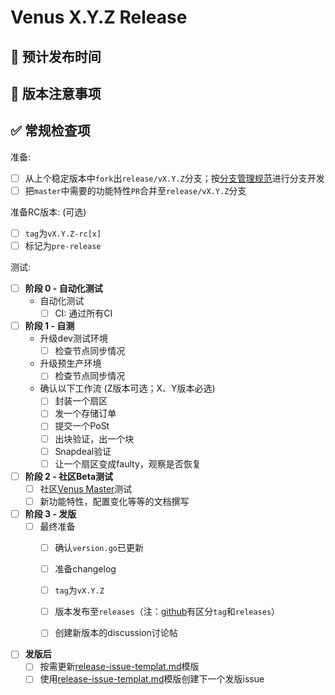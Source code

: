 # Venus X.Y.Z Release

## 🚢 预计发布时间

<!-- 版本发布时间 -->

## 🤔 版本注意事项

<!-- 针对这个版本需要申明的注意事项 -->

<!-- 需要特别注意的issue，PR等等 -->

## ✅ 常规检查项

准备:

  - [ ] 从上个稳定版本中`fork`出`release/vX.Y.Z`分支；按[分支管理规范](https://github.com/ipfs-force-community/dev-guidances/blob/master/%E8%B4%A8%E9%87%8F%E7%AE%A1%E7%90%86/%E4%BB%A3%E7%A0%81/git%E4%BD%BF%E7%94%A8/%E5%88%86%E6%94%AF%E7%AE%A1%E7%90%86%E8%A7%84%E8%8C%83.md)进行分支开发
  - [ ] 把`master`中需要的功能特性`PR`合并至`release/vX.Y.Z`分支
    
准备RC版本: (可选)

- [ ] `tag`为`vX.Y.Z-rc[x]`
- [ ] 标记为`pre-release`

测试:

- [ ] **阶段 0 - 自动化测试**
  - 自动化测试
    - [ ] CI: 通过所有CI

- [ ] **阶段 1 - 自测**
  - 升级dev测试环境
    - [ ] 检查节点同步情况
  - 升级预生产环境
    - [ ] 检查节点同步情况
  - 确认以下工作流 (Z版本可选；X、Y版本必选)
    - [ ] 封装一个扇区
    - [ ] 发一个存储订单
    - [ ] 提交一个PoSt
    - [ ] 出块验证，出一个块
    - [ ] Snapdeal验证
    - [ ] 让一个扇区变成faulty，观察是否恢复
- [ ] **阶段 2 - 社区Beta测试**
  - [ ] 社区[Venus Master](https://filecoinproject.slack.com/archives/C03B30M20N7)测试
  - [ ] 新功能特性，配置变化等等的文档撰写
    
- [ ] **阶段 3 - 发版**
  - [ ] 最终准备
    - [ ] 确认`version.go`已更新
    - [ ] 准备changelog
    - [ ] `tag`为`vX.Y.Z`
    - [ ] 版本发布至`releases`（注：[github](https://github.com/filecoin-project/venus/releases)有区分`tag`和`releases`）
    - [ ] 创建新版本的discussion讨论帖


- [ ] **发版后**
  - [ ] 按需更新[release-issue-templat.md](https://github.com/filecoin-project/venus/blob/master/documentation/misc/release-issue-template.md)模版
  - [ ] 使用[release-issue-templat.md](https://github.com/filecoin-project/venus/blob/master/documentation/misc/release-issue-templat.md)模版创建下一个发版issue
